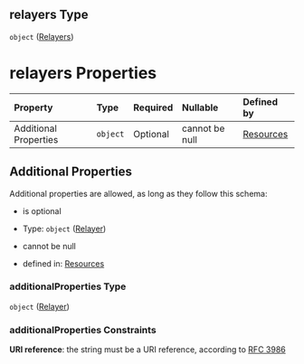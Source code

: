 ## relayers Type

`object` ([Relayers](resources-resources-properties-resources-properties-relayers.md))

# relayers Properties

| Property              | Type     | Required | Nullable       | Defined by                                                                                                                           |
| :-------------------- | :------- | :------- | :------------- | :----------------------------------------------------------------------------------------------------------------------------------- |
| Additional Properties | `object` | Optional | cannot be null | [Resources](definitions-definitions-relayer.md "#/resources/properties/Resources/properties/relayers/additionalProperties") |

## Additional Properties

Additional properties are allowed, as long as they follow this schema:



*   is optional

*   Type: `object` ([Relayer](definitions-definitions-relayer.md))

*   cannot be null

*   defined in: [Resources](definitions-definitions-relayer.md "#/resources/properties/Resources/properties/relayers/additionalProperties")

### additionalProperties Type

`object` ([Relayer](definitions-definitions-relayer.md))

### additionalProperties Constraints

**URI reference**: the string must be a URI reference, according to [RFC 3986](https://tools.ietf.org/html/rfc3986 "check the specification")
